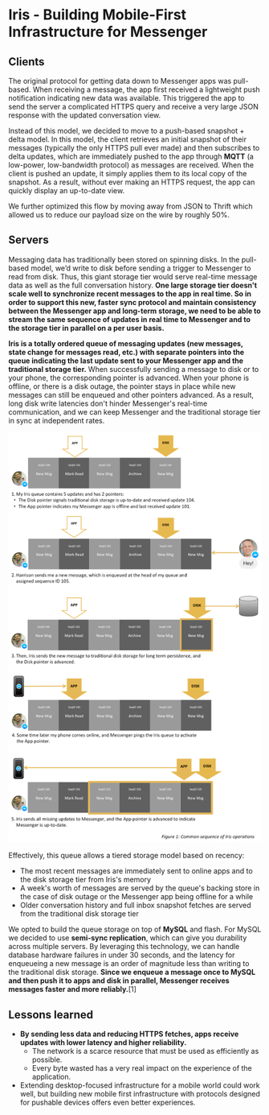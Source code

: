 # Iris - Building Mobile-First Infrastructure for Messenger

## Clients

The original protocol for getting data down to Messenger apps was pull-based. When receiving a message, the app first received a lightweight push notification indicating new data was available. This triggered the app to send the server a complicated HTTPS query and receive a very large JSON response with the updated conversation view.

Instead of this model, we decided to move to a push-based snapshot + delta model. In this model, the client retrieves an initial snapshot of their messages (typically the only HTTPS pull ever made) and then subscribes to delta updates, which are immediately pushed to the app through **MQTT** (a low-power, low-bandwidth protocol) as messages are received. When the client is pushed an update, it simply applies them to its local copy of the snapshot. As a result, without ever making an HTTPS request, the app can quickly display an up-to-date view.

We further optimized this flow by moving away from JSON to Thrift which allowed us to reduce our payload size on the wire by roughly 50%.

## Servers

Messaging data has traditionally been stored on spinning disks. In the pull-based model, we’d write to disk before sending a trigger to Messenger to read from disk. Thus, this giant storage tier would serve real-time message data as well as the full conversation history. **One large storage tier doesn't scale well to synchronize recent messages to the app in real time. So in order to support this new, faster sync protocol and maintain consistency between the Messenger app and long-term storage, we need to be able to stream the same sequence of updates in real time to Messenger and to the storage tier in parallel on a per user basis.**

**Iris is a totally ordered queue of messaging updates (new messages, state change for messages read, etc.) with separate pointers into the queue indicating the last update sent to your Messenger app and the traditional storage tier.** When successfully sending a message to disk or to your phone, the corresponding pointer is advanced. When your phone is offline, or there is a disk outage, the pointer stays in place while new messages can still be enqueued and other pointers advanced. As a result, long disk write latencies don't hinder Messenger's real-time communication, and we can keep Messenger and the traditional storage tier in sync at independent rates.

![](image/FacebookIris/1635030713186.png)

Effectively, this queue allows a tiered storage model based on recency:

- The most recent messages are immediately sent to online apps and to the disk storage tier from Iris's memory
- A week's worth of messages are served by the queue's backing store in the case of disk outage or the Messenger app being offline for a while
- Older conversation history and full inbox snapshot fetches are served from the traditional disk storage tier

We opted to build the queue storage on top of **MySQL** and flash. For MySQL we decided to use **semi-sync replication**, which can give you durability across multiple servers. By leveraging this technology, we can handle database hardware failures in under 30 seconds, and the latency for enqueueing a new message is an order of magnitude less than writing to the traditional disk storage. **Since we enqueue a message once to MySQL and then push it to apps and disk in parallel, Messenger receives messages faster and more reliably.**[1]

## Lessons learned

- **By sending less data and reducing HTTPS fetches, apps receive updates with lower latency and higher reliability.**
  - The network is a scarce resource that must be used as efficiently as possible.
  - Every byte wasted has a very real impact on the experience of the application.
- Extending desktop-focused infrastructure for a mobile world could work well, but building new mobile first infrastructure with protocols designed for pushable devices offers even better experiences.
